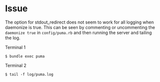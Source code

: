 # Issue

The option for stdout_redirect does not seem to work for all logging when daemonize is true.  This can be seen by commenting or uncommenting the `daemonize true` in `config/puma.rb` and then running the server and tailing the log.

Terminal 1
```
$ bundle exec puma
```

Terminal 2
```
$ tail -f log/puma.log
```